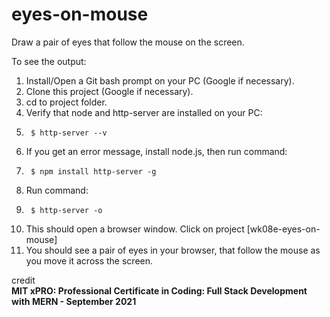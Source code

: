 # eyes-on-mouse
Draw a pair of eyes that follow the mouse on the screen.

To see the output:  
1.  Install/Open a Git bash prompt on your PC (Google if necessary).
2.  Clone this project (Google if necessary).
3.  cd to project folder.
4.  Verify that node and http-server are installed on your PC:
5.      $ http-server --v
6.  If you get an error message, install node.js, then run command:
7.      $ npm install http-server -g
8.  Run command:
9.      $ http-server -o
10.  This should open a browser window.  Click on project [wk08e-eyes-on-mouse]
11.  You should see a pair of eyes in your browser, that follow the mouse as you move it across the screen.

credit  
**MIT xPRO: Professional Certificate in Coding: Full Stack Development with MERN - September 2021**
